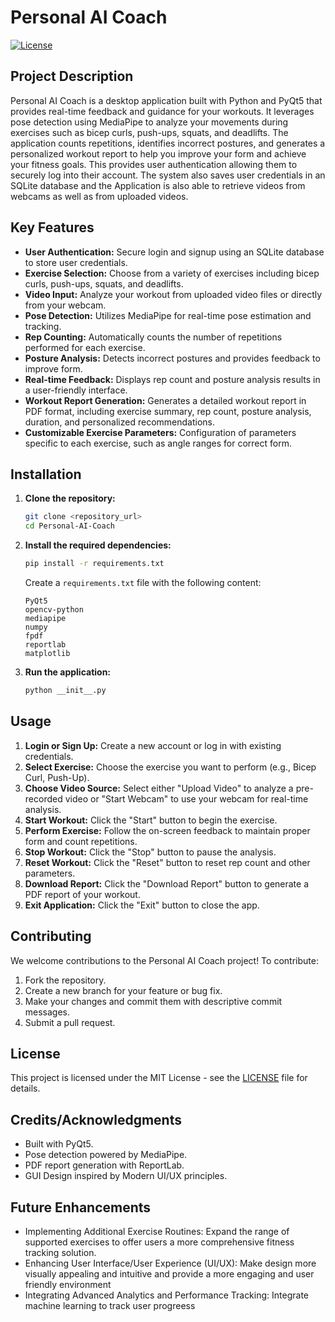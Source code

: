 # Personal AI Coach

[![License](https://img.shields.io/badge/License-MIT-blue.svg)](https://opensource.org/licenses/MIT)

## Project Description

Personal AI Coach is a desktop application built with Python and PyQt5 that provides real-time feedback and guidance for your workouts.  It leverages pose detection using MediaPipe to analyze your movements during exercises such as bicep curls, push-ups, squats, and deadlifts.  The application counts repetitions, identifies incorrect postures, and generates a personalized workout report to help you improve your form and achieve your fitness goals. This provides user authentication allowing them to securely log into their account.  The system also saves user credentials in an SQLite database and the Application is also able to retrieve videos from webcams as well as from uploaded videos.

## Key Features

*   **User Authentication:** Secure login and signup using an SQLite database to store user credentials.
*   **Exercise Selection:** Choose from a variety of exercises including bicep curls, push-ups, squats, and deadlifts.
*   **Video Input:** Analyze your workout from uploaded video files or directly from your webcam.
*   **Pose Detection:** Utilizes MediaPipe for real-time pose estimation and tracking.
*   **Rep Counting:** Automatically counts the number of repetitions performed for each exercise.
*   **Posture Analysis:** Detects incorrect postures and provides feedback to improve form.
*   **Real-time Feedback:** Displays rep count and posture analysis results in a user-friendly interface.
*   **Workout Report Generation:** Generates a detailed workout report in PDF format, including exercise summary, rep count, posture analysis, duration, and personalized recommendations.
*   **Customizable Exercise Parameters:** Configuration of parameters specific to each exercise, such as angle ranges for correct form.

## Installation

1.  **Clone the repository:**

    ```bash
    git clone <repository_url>
    cd Personal-AI-Coach
    ```

2.  **Install the required dependencies:**

    ```bash
    pip install -r requirements.txt
    ```

    Create a `requirements.txt` file with the following content:

    ```
    PyQt5
    opencv-python
    mediapipe
    numpy
    fpdf
    reportlab
    matplotlib
    ```

3.  **Run the application:**

    ```bash
    python __init__.py
    ```

## Usage

1.  **Login or Sign Up:** Create a new account or log in with existing credentials.
2.  **Select Exercise:** Choose the exercise you want to perform (e.g., Bicep Curl, Push-Up).
3.  **Choose Video Source:** Select either "Upload Video" to analyze a pre-recorded video or "Start Webcam" to use your webcam for real-time analysis.
4.  **Start Workout:** Click the "Start" button to begin the exercise.
5.  **Perform Exercise:** Follow the on-screen feedback to maintain proper form and count repetitions.
6.  **Stop Workout:** Click the "Stop" button to pause the analysis.
7.  **Reset Workout:** Click the "Reset" button to reset rep count and other parameters.
8.  **Download Report:** Click the "Download Report" button to generate a PDF report of your workout.
9.  **Exit Application:** Click the "Exit" button to close the app.

## Contributing

We welcome contributions to the Personal AI Coach project! To contribute:

1.  Fork the repository.
2.  Create a new branch for your feature or bug fix.
3.  Make your changes and commit them with descriptive commit messages.
4.  Submit a pull request.

## License

This project is licensed under the MIT License - see the [LICENSE](LICENSE) file for details.

## Credits/Acknowledgments

*   Built with PyQt5.
*   Pose detection powered by MediaPipe.
*   PDF report generation with ReportLab.
*   GUI Design inspired by Modern UI/UX principles.

## Future Enhancements
* Implementing Additional Exercise Routines: Expand the range of supported exercises to offer users a more comprehensive fitness tracking solution.
* Enhancing User Interface/User Experience (UI/UX): Make design more visually appealing and intuitive and provide a more engaging and user friendly environment
* Integrating Advanced Analytics and Performance Tracking: Integrate machine learning to track user progreess
